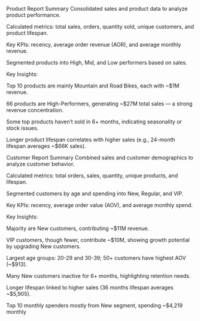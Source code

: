 Product Report Summary
Consolidated sales and product data to analyze product performance.

Calculated metrics: total sales, orders, quantity sold, unique customers, and product lifespan.

Key KPIs: recency, average order revenue (AOR), and average monthly revenue.

Segmented products into High, Mid, and Low performers based on sales.

Key Insights:

Top 10 products are mainly Mountain and Road Bikes, each with ~$1M revenue.

66 products are High-Performers, generating ~$27M total sales — a strong revenue concentration.

Some top products haven’t sold in 6+ months, indicating seasonality or stock issues.

Longer product lifespan correlates with higher sales (e.g., 24-month lifespan averages ~$66K sales).

Customer Report Summary
Combined sales and customer demographics to analyze customer behavior.

Calculated metrics: total orders, sales, quantity, unique products, and lifespan.

Segmented customers by age and spending into New, Regular, and VIP.

Key KPIs: recency, average order value (AOV), and average monthly spend.

Key Insights:

Majority are New customers, contributing ~$11M revenue.

VIP customers, though fewer, contribute ~$10M, showing growth potential by upgrading New customers.

Largest age groups: 20-29 and 30-39; 50+ customers have highest AOV (~$913).

Many New customers inactive for 6+ months, highlighting retention needs.

Longer lifespan linked to higher sales (36 months lifespan averages ~$5,905).

Top 10 monthly spenders mostly from New segment, spending ~$4,219 monthly